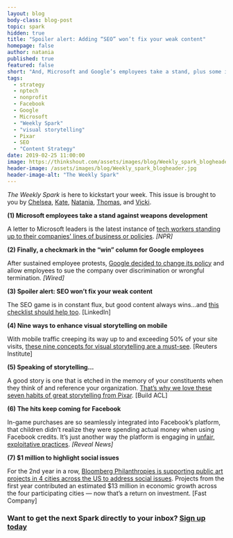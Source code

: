 ```yaml
---
layout: blog
body-class: blog-post
topic: spark
hidden: true
title: "Spoiler alert: Adding “SEO” won’t fix your weak content"
homepage: false
author: natania
published: true
featured: false
short: "And, Microsoft and Google’s employees take a stand, plus some ideas on how to enhance your storytelling techniques."
tags:
  - strategy
  - nptech
  - nonprofit
  - Facebook
  - Google
  - Microsoft
  - "Weekly Spark"
  - "visual storytelling"
  - Pixar
  - SEO
  - "Content Strategy"
date: 2019-02-25 11:00:00
image: https://thinkshout.com/assets/images/blog/Weekly_spark_blogheader.jpg
header-image: /assets/images/blog/Weekly_spark_blogheader.jpg
header-image-alt: "The Weekly Spark"
---
```


_The Weekly Spark_ is here to kickstart your week. This issue is brought to you by [Chelsea](https://thinkshout.com/team/chelsea/), [Kate](https://thinkshout.com/team/kate/), [Natania](https://thinkshout.com/team/natania/), [Thomas](https://thinkshout.com/team/thomas/), and [Vicki](https://thinkshout.com/team/vicki/).

**(1) Microsoft employees take a stand against weapons development**

A letter to Microsoft leaders is the latest instance of [tech workers standing up to their companies' lines of business or policies](https://www.npr.org/2019/02/22/697110641/microsoft-workers-protest-army-contract-with-tech-designed-to-help-people-kill). _[NPR]_

**(2) Finally, a checkmark in the “win” column for Google employees**

After sustained employee protests, [Google decided to change its policy](https://www.wired.com/story/google-ends-forced-arbitration-after-employee-protest/) and allow employees to sue the company over discrimination or wrongful termination. _[Wired]_

**(3) Spoiler alert: SEO won’t fix your weak content**

The SEO game is in constant flux, but good content always wins...and [this checklist should help too](https://business.linkedin.com/marketing-solutions/blog/best-practices--content-marketing/2018/lms-blog-template--copy-this-page-). [LinkedIn]

**(4) Nine ways to enhance visual storytelling on mobile**

With mobile traffic creeping its way up to and exceeding 50% of your site visits, [these nine concepts for visual storytelling are a must-see](http://mobvis.gtc.ox.ac.uk/storytypes/). [Reuters Institute]

**(5) Speaking of storytelling...**

A good story is one that is etched in the memory of your constituents when they think of and reference your organization. [That’s why we love these seven habits of great storytelling from Pixar](https://medium.com/build-acl/pixars-rules-of-storytelling-applied-to-product-managers-ux-designers-420cec0a18a6). [Build ACL]

**(6) The hits keep coming for Facebook**

In-game purchases are so seamlessly integrated into Facebook’s platform, that children didn’t realize they were spending actual money when using Facebook credits. It’s just another way the platform is engaging in [unfair, exploitative practices](https://www.revealnews.org/blog/ftc-should-investigate-facebooks-child-gaming-practices-advocates-say/). _[Reveal News]_


**(7) $1 million to highlight social issues**

For the 2nd year in a row, [Bloomberg Philanthropies is supporting public art projects in 4 cities across the US to address social issues](https://www.fastcompany.com/90302787/these-5-public-art-projects-just-won-1-million-each-to-spark-discussion-about-social-issues). Projects from the first year contributed an estimated $13 million in economic growth across the four participating cities — now that’s a return on investment. [Fast Company]


### Want to get the next Spark directly to your inbox? [**Sign up today**](http://eepurl.com/dFrmtn)
